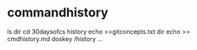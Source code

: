 # commandhistory
ls
dir
cd 30daysofcs
history
echo >>gitconcepts.txt
dir
echo >> cmdhistory.md
doskey /history
...
